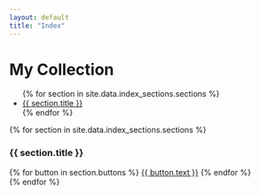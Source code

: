 ```yaml
---
layout: default
title: "Index"
---
```


<h1>My Collection</h1>

<!-- In-Page Navigation Menu -->
<nav class="in-page-nav">
  <ul>
    {% for section in site.data.index_sections.sections %}
      <li><a href="#{{ section.id }}">{{ section.title }}</a></li>
    {% endfor %}
  </ul>
</nav>

<div class="index-scroll-container">
  {% for section in site.data.index_sections.sections %}
    <section id="{{ section.id }}">
      <h3>{{ section.title }}</h3>
      <div class="button-container">
        {% for button in section.buttons %}
          <a class="button" href="{{ button.url }}" target="_blank">{{ button.text }}</a>
        {% endfor %}
      </div>
    </section>
  {% endfor %}
</div>